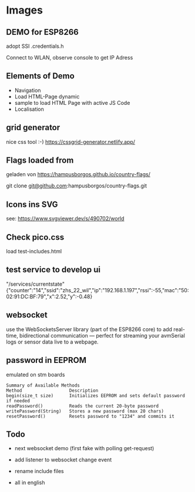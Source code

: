 # Images

## DEMO for ESP8266

adopt SSI .credentials.h

Connect to WLAN, observe console to get IP Adress

## Elements of Demo

* Navigation
* Load HTML-Page dynamic
* sample to load HTML Page with active JS Code
* Localisation

## grid generator

nice css tool :-) <https://cssgrid-generator.netlify.app/>

## Flags loaded from

geladen von <https://hampusborgos.github.io/country-flags/>

git clone <git@github.com>:hampusborgos/country-flags.git

## Icons ins SVG

see: <https://www.svgviewer.dev/s/490702/world>

## Check pico.css

load test-includes.html

## test service to develop ui

"/services/currentstate"
{"counter":"14","ssid":"zhs_22_wil","ip":"192.168.1.197","rssi":-55,"mac":"50:02:91:DC:BF:79","x":2.52,"y":-0.48}

## websocket

use the WebSocketsServer library (part of the ESP8266 core) to add real-time, bidirectional communication — perfect for streaming your avmSerial logs or sensor data live to a webpage.

## password in EEPROM

emulated on stm boards

    Summary of Available Methods
    Method                  Description
    begin(size_t size)      Initializes EEPROM and sets default password if needed
    readPassword()          Reads the current 20-byte password
    writePassword(String)   Stores a new password (max 20 chars)
    resetPassword()         Resets password to "1234" and commits it    

## Todo

* next websocket demo (first fake with polling get-request)
* add listener to websocket change event

* rename include files
* all in english
